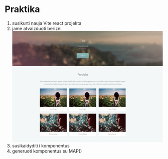 # Praktika

1. susikurti nauja Vite react projekta
2. jame atvaizduoti berizni ![](uzd/uzd2.png)
3. susikaidyditi i komponentus
4. generuoti komponentus su MAP()

